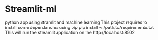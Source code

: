 # Streamlit-ml
python app using stramlit and machine learning
This project requires to install some dependancies using pip
pip install -r /path/to/requirements.txt
This will run the streamlit application on the http://localhost:8502
